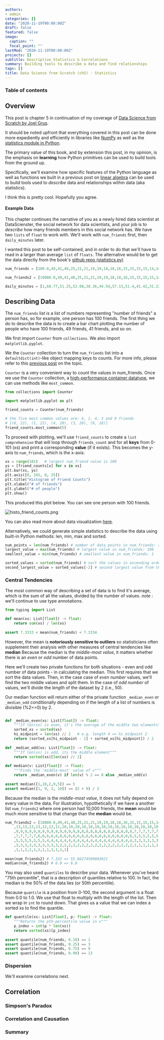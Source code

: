 ```yaml
---
authors:
- admin
categories: []
date: "2020-11-19T00:00:00Z"
draft: false
featured: false
image:
  caption: ""
  focal_point: ""
lastMod: "2020-11-19T00:00:00Z"
projects: []
subtitle: Descriptive Statistics & Correlations
summary: Building tools to describe a data and find relationships
tags: []
title: Data Science from Scratch (ch5) - Statistics
---
```


### Table of contents


## Overview

This post is chapter 5 in continuation of my coverage of [Data Science from Scratch by Joel Grus](https://joelgrus.com/2019/05/13/data-science-from-scratch-second-edition/). 

It should be noted upfront that everything covered in this post can be done more expediently and efficiently in libraries like [NumPy](https://numpy.org/) as well as the [statistics module in Python](https://github.com/python/cpython/blob/3.9/Lib/statistics.py). 

The primary value of this book, and by extension this post, in my opinion, is the emphasis on **learning** how Python primitives can be used to build tools from the ground up. 

Specifically, we'll examine how specific features of the Python language as well as functions we built in a previous post on [linear algebra](https://paulapivat.com/post/dsfs_4/) can be used to build tools used to *describe* data and relationships within data (aka statistics).

I think this is pretty cool. Hopefully you agree. 

#### Example Data

This chapter continues the narrative of you as a newly hired data scientist at DataScienster, the social network for data scientists, and your job is to *describe* how many friends members in this social network has. We have two `lists` of `float` to work with. We'll work with `num_friends` first, then `daily_minutes` later.

I wanted this post to be self-contained, and in order to do that we'll have to read in a larger than average `list` of `floats`. The alternative would be to get the data directly from the book's [github repo (statistics.py)](https://github.com/joelgrus/data-science-from-scratch/blob/master/scratch/statistics.py)

```python
num_friends = [100.0,49,41,40,25,21,21,19,19,18,18,16,15,15,15,15,14,14,13,13,13,13,12,12,11,10,10,10,10,10,10,10,10,10,10,10,10,10,10,10,9,9,9,9,9,9,9,9,9,9,9,9,9,9,9,9,9,9,8,8,8,8,8,8,8,8,8,8,8,8,8,7,7,7,7,7,7,7,7,7,7,7,7,7,7,7,6,6,6,6,6,6,6,6,6,6,6,6,6,6,6,6,6,6,6,6,6,6,5,5,5,5,5,5,5,5,5,5,5,5,5,5,5,5,5,4,4,4,4,4,4,4,4,4,4,4,4,4,4,4,4,4,4,4,4,3,3,3,3,3,3,3,3,3,3,3,3,3,3,3,3,3,3,3,3,2,2,2,2,2,2,2,2,2,2,2,2,2,2,2,2,2,1,1,1,1,1,1,1,1,1,1,1,1,1,1,1,1,1,1,1,1,1,1]

num_friends2 = [10000.0,49,41,40,25,21,21,19,19,18,18,16,15,15,15,15,14,14,13,13,13,13,12,12,11,10,10,10,10,10,10,10,10,10,10,10,10,10,10,10,9,9,9,9,9,9,9,9,9,9,9,9,9,9,9,9,9,9,8,8,8,8,8,8,8,8,8,8,8,8,8,7,7,7,7,7,7,7,7,7,7,7,7,7,7,7,6,6,6,6,6,6,6,6,6,6,6,6,6,6,6,6,6,6,6,6,6,6,5,5,5,5,5,5,5,5,5,5,5,5,5,5,5,5,5,4,4,4,4,4,4,4,4,4,4,4,4,4,4,4,4,4,4,4,4,3,3,3,3,3,3,3,3,3,3,3,3,3,3,3,3,3,3,3,3,2,2,2,2,2,2,2,2,2,2,2,2,2,2,2,2,2,1,1,1,1,1,1,1,1,1,1,1,1,1,1,1,1,1,1,1,1,1,1]

daily_minutes = [1,68.77,51.25,52.08,38.36,44.54,57.13,51.4,41.42,31.22,34.76,54.01,38.79,47.59,49.1,27.66,41.03,36.73,48.65,28.12,46.62,35.57,32.98,35,26.07,23.77,39.73,40.57,31.65,31.21,36.32,20.45,21.93,26.02,27.34,23.49,46.94,30.5,33.8,24.23,21.4,27.94,32.24,40.57,25.07,19.42,22.39,18.42,46.96,23.72,26.41,26.97,36.76,40.32,35.02,29.47,30.2,31,38.11,38.18,36.31,21.03,30.86,36.07,28.66,29.08,37.28,15.28,24.17,22.31,30.17,25.53,19.85,35.37,44.6,17.23,13.47,26.33,35.02,32.09,24.81,19.33,28.77,24.26,31.98,25.73,24.86,16.28,34.51,15.23,39.72,40.8,26.06,35.76,34.76,16.13,44.04,18.03,19.65,32.62,35.59,39.43,14.18,35.24,40.13,41.82,35.45,36.07,43.67,24.61,20.9,21.9,18.79,27.61,27.21,26.61,29.77,20.59,27.53,13.82,33.2,25,33.1,36.65,18.63,14.87,22.2,36.81,25.53,24.62,26.25,18.21,28.08,19.42,29.79,32.8,35.99,28.32,27.79,35.88,29.06,36.28,14.1,36.63,37.49,26.9,18.58,38.48,24.48,18.95,33.55,14.24,29.04,32.51,25.63,22.22,19,32.73,15.16,13.9,27.2,32.01,29.27,33,13.74,20.42,27.32,18.23,35.35,28.48,9.08,24.62,20.12,35.26,19.92,31.02,16.49,12.16,30.7,31.22,34.65,13.13,27.51,33.2,31.57,14.1,33.42,17.44,10.12,24.42,9.82,23.39,30.93,15.03,21.67,31.09,33.29,22.61,26.89,23.48,8.38,27.81,32.35,23.84]

```
## Describing Data

The `num_friends` list is a list of numbers representing "number of friends" a person has, so for example, one person has 100 friends. The first thing we do to describe the data is to create a bar chart plotting the number of people who have 100 friends, 49 friends, 41 friends, and so on. 

We first import `Counter` from `collections`. We also import `matplotlib.pyplot`.

We the `Counter` collection to turn the `num_friends` list into a `defaultdict(int)`-like object mapping keys to counts. For more info, please refer to this [previous post](https://paulapivat.com/post/dsfs_2/#counters) on the topic.

`Counter` is a very convenient way to count the values in num_friends. Once we use the `Counter` collection, a [high-performance container datatype](https://docs.python.org/2/library/collections.html), we can use methods like `most_common`. 

```python
from collections import Counter

import matplotlib.pyplot as plt

friend_counts = Counter(num_friends)

# the five most common values are: 6, 1, 4, 3 and 9 friends
# [(6, 22), (1, 22), (4, 20), (3, 20), (9, 18)]
friend_counts.most_common(5) 
```

To proceed with plotting, we'll use `friend_counts` to create a `list comprehension` that will loop through `friends_count` and for all **keys** from 0-101 (xs) and print a corresponding **value** (if it exists). This becomes the y-axis to `num_friends`, which is the x-axis:

```python
xs = range(101)   # largest num_friend value is 100
ys = [friend_counts[x] for x in xs]
plt.bar(xs, ys)
plt.axis([0, 101, 0, 25])
plt.title("Histogram of Friend Counts")
plt.xlabel("# of friends")
plt.ylabel("# of people")
plt.show()
```

This produced this plot below. You can see one person with 100 friends. 

![histo_friend_counts.png](./histo_friend_counts.png)

You can also read more about data visualization [here](https://paulapivat.com/post/dsfs_3/).

Alternatively, we could generate simple statistics to describe the data using built-in Python methods: len, min, max and sorted. 

```python
num_points = len(num_friends) # number of data points in num_friends: 204
largest_value = max(num_friends) # largest value in num_friends: 100
smallest_value = min(num_friends) # smallest value in num_friends: 1

sorted_values = sorted(num_friends) # sort the values in ascending order
second_largest_value = sorted_values[-2] # second largest value from the back: 49
```

### Central Tendencies

The most common way of describing a set of data is to find it's average, which is the sum of all the values, divided by the number of values. *note* : we'll continue to use type annotations. 

```python
from typing import List

def mean(xs: List[float]) -> float:
    return sum(xs) / len(xs)
    
assert 7.3333 < mean(num_friends) < 7.3334
```

However, the mean is **notoriously sensitive to outliers** so statisticians often supplement their analysis with other measures of central tendencies like **median** Because the median is the *middle-most value*, it matters whether there is an *even* or *odd* number of data points.

Here we'll create two private functions for both situations - even and odd number of data points - in calculating the median. This first requires that we sort the data values. Then, in the case case of *even number* values, we'll find the two middle values and split them. In the case of *odd number* of values, we'll divide the *length* of the dataset by 2 (i.e., 50). 

Our median function will return either of the private function `_median_even` or `_median_odd` conditionally depending on if the length of a list of numbers is divisible (%2==0) by 2. 

```python

def _median_even(xs: List[float]) -> float:
    """If len(xs) is even, it's the average of the middle two elements"""
    sorted_xs = sorted(xs)
    hi_midpoint = len(xs) // 2   # e.g. length 4 => hi_midpoint 2
    return (sorted_xs[hi_midpoint - 1] + sorted_xs[hi_midpoint]) / 2
    
def _median_odd(xs: List[float]) -> float:
    """If len(xs) is odd, its the middle element"""
    return sorted(xs)[len(xs) // 2]
    
def median(v: List[float]) -> float:
    """Finds the 'middle-most' value of v"""
    return _median_even(v) if len(v) % 2 == 0 else _median_odd(v)
    
assert median([1,10,2,9,5]) == 5
assert median([1, 9, 2, 10]) == (2 + 9) / 2
```

Because the median is the *middle-most value*, it does not fully depend on every value in the data. For illustration, hypothetically if we have a another list `num_friends2` where one person had 10,000 friends, the **mean** would be much more sensitive to that change than the **median** would be.

```python
num_friends2 = [10000.0,49,41,40,25,21,21,19,19,18,18,16,15,15,15,15,14,14
    ,13,13,13,13,12,12,11,10,10,10,10,10,10,10,10,10,10,10,10,10,10,10,9,9,9,9
    ,9,9,9,9,9,9,9,9,9,9,9,9,9,9,8,8,8,8,8,8,8,8,8,8,8,8,8,7,7,7,7,7,7,7,7,7,7
    ,7,7,7,7,7,6,6,6,6,6,6,6,6,6,6,6,6,6,6,6,6,6,6,6,6,6,6,5,5,5,5,5,5,5,5,5,5
    ,5,5,5,5,5,5,5,4,4,4,4,4,4,4,4,4,4,4,4,4,4,4,4,4,4,4,4,3,3,3,3,3,3,3,3,3,3
    ,3,3,3,3,3,3,3,3,3,3,2,2,2,2,2,2,2,2,2,2,2,2,2,2,2,2,2,1,1,1,1,1,1,1,1,1,1
    ,1,1,1,1,1,1,1,1,1,1,1,1]
    
mean(num_friends2) # 7.333 => 55.86274509803921
median(num_friends2) # 6.0 => 6.0

```
You may also used `quantiles` to describe your data. Whenever you've heard "75th percentile", that is a description of quantiles relative to 100. In fact, the median is the 50% of the data lies (or 50th percentile).

Because `quantile` is a position from 0-100, the second argument is a float from 0.0 to 1.0. We use that float to multiply with the length of the list. Then we wrap in `int` to round down. That gives us a value that we can index a sorted xs to find the quantile. 

```python
def quantile(xs: List[float], p: float) -> float:
    """Returns the pth-percentile value in x"""
    p_index = int(p * len(xs))  
    return sorted(xs)[p_index]
    
assert quantile(num_friends, 0.10) == 1
assert quantile(num_friends, 0.25) == 3
assert quantile(num_friends, 0.75) == 9
assert quantile(num_friends, 0.90) == 13
```



### Dispersion



We'll examine correlations next.

## Correlation

### Simpson's Paradox

### Correlation and Causation

### Summary

